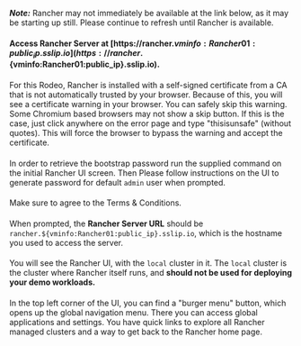 ***Note:*** Rancher may not immediately be available at the link below, as it may be starting up still. Please continue to refresh until Rancher is available.
####
#### Access Rancher Server at [https://rancher.${vminfo:Rancher01:public_ip}.sslip.io](https://rancher.${vminfo:Rancher01:public_ip}.sslip.io).
####
For this Rodeo, Rancher is installed with a self-signed certificate from a CA that is not automatically trusted by your browser. Because of this, you will see a certificate warning in your browser. You can safely skip this warning. Some Chromium based browsers may not show a skip button. If this is the case, just click anywhere on the error page and type "thisisunsafe" (without quotes). This will force the browser to bypass the warning and accept the certificate.
####
In order to retrieve the bootstrap password run the supplied command on the initial Rancher UI screen. Then Please follow instructions on the UI to generate password for default `admin` user when prompted.
####
Make sure to agree to the Terms & Conditions.
####
When prompted, the **Rancher Server URL** should be `rancher.${vminfo:Rancher01:public_ip}.sslip.io`, which is the hostname you used to access the server.
####
You will see the Rancher UI, with the `local` cluster in it. The `local` cluster is the cluster where Rancher itself runs, and **should not be used for deploying your demo workloads.**
####
In the top left corner of the UI, you can find a "burger menu" button, which opens up the global navigation menu. There you can access global applications and settings. You have quick links to explore all Rancher managed clusters and a way to get back to the Rancher home page.

